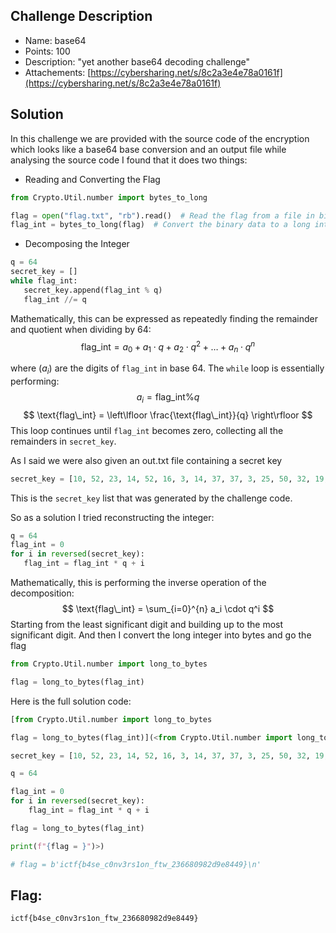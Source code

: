 ## Challenge Description
-   Name: base64
-   Points: 100
-   Description:
	"yet another base64 decoding challenge"
- Attachements: [https://cybersharing.net/s/8c2a3e4e78a0161f](https://cybersharing.net/s/8c2a3e4e78a0161f)
## Solution
In this challenge we are provided with the source code of the encryption which looks like a base64 base conversion and an output file
while analysing the source code I found that it does two things:
- Reading and Converting the Flag
```python
from Crypto.Util.number import bytes_to_long

flag = open("flag.txt", "rb").read()  # Read the flag from a file in binary mode
flag_int = bytes_to_long(flag)  # Convert the binary data to a long integer
```
- Decomposing the Integer
```python
q = 64
secret_key = []
while flag_int:
   secret_key.append(flag_int % q)
   flag_int //= q
```

Mathematically, this can be expressed as repeatedly finding the remainder and quotient when dividing by 64:
$$
\text{flag\_int} = a_0 + a_1 \cdot q + a_2 \cdot q^2 + \ldots + a_n \cdot q^n
$$

where ($a_i$) are the digits of `flag_int` in base 64. The `while` loop is essentially performing:
$$
   a_i = \text{flag\_int} \% q
$$
$$
   \text{flag\_int} = \left\lfloor \frac{\text{flag\_int}}{q} \right\rfloor
$$
This loop continues until `flag_int` becomes zero, collecting all the remainders in `secret_key`.

As I said we were also given an out.txt file containing a secret key
```python
secret_key = [10, 52, 23, 14, 52, 16, 3, 14, 37, 37, 3, 25, 50, 32, 19, 14, 48, 32, 35, 13, 54, 12, 35, 12, 31, 29, 7, 29, 38, 61, 37, 27, 47, 5, 51, 28, 50, 13, 35, 29, 46, 1, 51, 24, 31, 21, 54, 28, 52, 8, 54, 30, 38, 17, 55, 24, 41, 1]
```
This is the `secret_key` list that was generated by the challenge code.

So as a solution I tried reconstructing the integer:
```python
q = 64
flag_int = 0
for i in reversed(secret_key):
   flag_int = flag_int * q + i
```
Mathematically, this is performing the inverse operation of the decomposition:
$$
\text{flag\_int} = \sum_{i=0}^{n} a_i \cdot q^i
$$
Starting from the least significant digit and building up to the most significant digit.
And then I convert the long integer into bytes and go the flag
```python
from Crypto.Util.number import long_to_bytes

flag = long_to_bytes(flag_int)
```

Here is the full solution code:
```python
[from Crypto.Util.number import long_to_bytes

flag = long_to_bytes(flag_int)](<from Crypto.Util.number import long_to_bytes

secret_key = [10, 52, 23, 14, 52, 16, 3, 14, 37, 37, 3, 25, 50, 32, 19, 14, 48, 32, 35, 13, 54, 12, 35, 12, 31, 29, 7, 29, 38, 61, 37, 27, 47, 5, 51, 28, 50, 13, 35, 29, 46, 1, 51, 24, 31, 21, 54, 28, 52, 8, 54, 30, 38, 17, 55, 24, 41, 1]

q = 64

flag_int = 0
for i in reversed(secret_key):
    flag_int = flag_int * q + i

flag = long_to_bytes(flag_int)

print(f"{flag = }")>)

# flag = b'ictf{b4se_c0nv3rs1on_ftw_236680982d9e8449}\n'
```
## Flag:
`ictf{b4se_c0nv3rs1on_ftw_236680982d9e8449}`